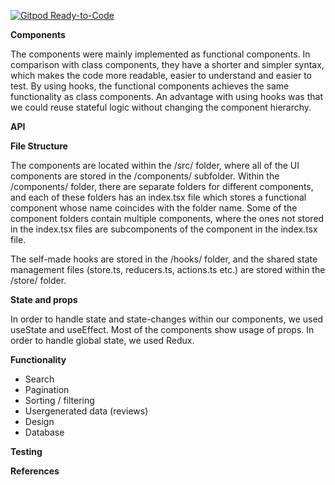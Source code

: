 [![Gitpod Ready-to-Code](https://img.shields.io/badge/Gitpod-Ready--to--Code-blue?logo=gitpod)](https://gitpod.idi.ntnu.no/#https://gitlab.stud.idi.ntnu.no/it2810-h20/team-72/prosjekt-3/) 


**Components**

The components were mainly implemented as functional components. In comparison with class components, they have a shorter and simpler syntax, which makes the code more readable, 
easier to understand and easier to test. By using hooks, the functional components achieves the same functionality as class components. An advantage with using hooks
was that we could reuse stateful logic without changing the component hierarchy. 

**API**

**File Structure**
    
The components are located within the /src/ folder, where all of the UI components are stored
in the /components/ subfolder. Within the /components/ folder, there are separate folders for different components, and each of these folders has an index.tsx file which stores
a functional component whose name coincides with the folder name. Some of the component folders contain multiple components, where the ones not stored in the index.tsx files
are subcomponents of the component in the index.tsx file.

The self-made hooks are stored in the /hooks/ folder, and the shared state management files (store.ts, reducers.ts, actions.ts etc.) are stored within
the /store/ folder. 

**State and props**

In order to handle state and state-changes within our components, we used useState and useEffect. Most of the components show usage of props. In order to handle global
state, we used Redux.

**Functionality**
- Search
- Pagination
- Sorting / filtering
- Usergenerated data (reviews)
- Design
- Database

**Testing**


**References**